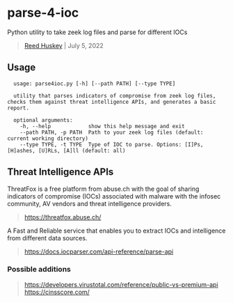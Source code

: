# parse-4-ioc
Python utility to take zeek log files and parse for different IOCs
> [Reed Huskey](https://horsekey.webflow.io) | July 5, 2022

## Usage

```
  usage: parse4ioc.py [-h] [--path PATH] [--type TYPE]

  utility that parses indicators of compromise from zeek log files, checks them against threat intelligence APIs, and generates a basic report. 

  optional arguments:
    -h, --help            show this help message and exit
    --path PATH, -p PATH  Path to your zeek log files (default: current working directory)
    --type TYPE, -t TYPE  Type of IOC to parse. Options: [I]Ps, [H]ashes, [U]RLs, [A]ll (default: all)
```

## Threat Intelligence APIs

ThreatFox is a free platform from abuse.ch with the goal of sharing indicators of compromise (IOCs) associated with malware with the infosec community, AV vendors and threat intelligence providers.

>  https://threatfox.abuse.ch/

A Fast and Reliable service that enables you to extract IOCs and intelligence from different data sources.

> https://docs.iocparser.com/api-reference/parse-api



### Possible additions

>https://developers.virustotal.com/reference/public-vs-premium-api
>https://cinsscore.com/
